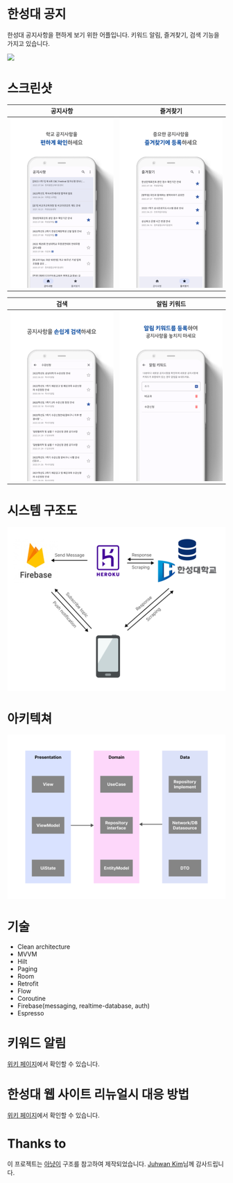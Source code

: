 # 한성대 공지

한성대 공지사항을 편하게 보기 위한 어플입니다. 키워드 알림, 즐겨찾기, 검색 기능을 가지고 있습니다.

[![](https://lh3.googleusercontent.com/cjsqrWQKJQp9RFO7-hJ9AfpKzbUb_Y84vXfjlP0iRHBvladwAfXih984olktDhPnFqyZ0nu9A5jvFwOEQPXzv7hr3ce3QVsLN8kQ2Ao=s0)](https://play.google.com/store/apps/details?id=com.foundy.hansungnotification)

# 스크린샷

|공지사항|즐겨찾기|
|------|---|
|![system structure](./images/screenshots/notice.jpg)|![system structure](./images/screenshots/favorite.jpg)|

|검색|알림 키워드|
|------|---|
|![system structure](./images/screenshots/search.jpg)|![system structure](./images/screenshots/keyword.jpg)|

# 시스템 구조도

![system structure](./images/system_structure.png)

# 아키텍쳐

![architecture](./images/architecture.png)

# 기술

- Clean architecture
- MVVM
- Hilt
- Paging
- Room
- Retrofit
- Flow
- Coroutine
- Firebase(messaging, realtime-database, auth)
- Espresso

# 키워드 알림

[위키 페이지](https://github.com/jja08111/HansungNotification/wiki/키워드-알림)에서 확인할 수 있습니다.


# 한성대 웹 사이트 리뉴얼시 대응 방법

[위키 페이지](https://github.com/jja08111/HansungNotification/wiki/한성대-웹-사이트-리뉴얼-대응)에서 확인할 수 있습니다.

# Thanks to

이 프로젝트는 [아냥이](https://github.com/juhwankim-dev/pushNotificationApp) 구조를 참고하여 제작되었습니다.
[Juhwan Kim](https://github.com/juhwankim-dev)님께 감사드립니다.
